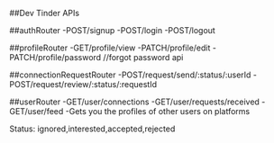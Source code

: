 ##Dev Tinder APIs

##authRouter
-POST/signup
-POST/login
-POST/logout

##profileRouter
-GET/profile/view
-PATCH/profile/edit
-PATCH/profile/password //forgot password api

##connectionRequestRouter
-POST/request/send/:status/:userId
-POST/request/review/:status/:requestId

##userRouter
-GET/user/connections
-GET/user/requests/received
-GET/user/feed -Gets you the profiles of other users on platforms

Status: ignored,interested,accepted,rejected
